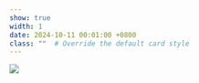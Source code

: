 ```yaml
---
show: true
width: 1
date: 2024-10-11 00:01:00 +0800
class: ""  # Override the default card style
---
```

<div>
<img src="{{ 'assets/images/etc/yaoxueyuan.png' | relative_url }}" class="img-fluid rounded" >
</div>
